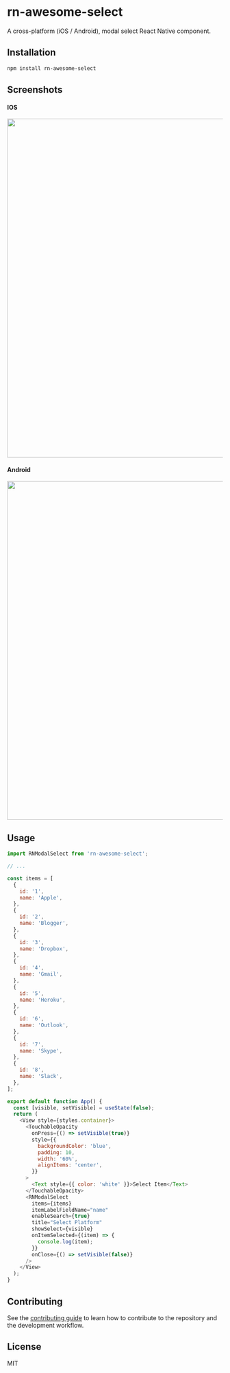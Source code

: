 # rn-awesome-select

A cross-platform (iOS / Android), modal select React Native component.

## Installation

```sh
npm install rn-awesome-select
```

## Screenshots

#### IOS

<img src="https://res.cloudinary.com/panachora/image/upload/v1639963663/rn-select-ios_tcvrcg.png"  height="790">

#### Android

<img src="https://res.cloudinary.com/panachora/image/upload/v1639963663/rn-select-android_uzarep.png"  height="790">

## Usage

```js
import RNModalSelect from 'rn-awesome-select';

// ...

const items = [
  {
    id: '1',
    name: 'Apple',
  },
  {
    id: '2',
    name: 'Blogger',
  },
  {
    id: '3',
    name: 'Dropbox',
  },
  {
    id: '4',
    name: 'Gmail',
  },
  {
    id: '5',
    name: 'Heroku',
  },
  {
    id: '6',
    name: 'Outlook',
  },
  {
    id: '7',
    name: 'Skype',
  },
  {
    id: '8',
    name: 'Slack',
  },
];

export default function App() {
  const [visible, setVisible] = useState(false);
  return (
    <View style={styles.container}>
      <TouchableOpacity
        onPress={() => setVisible(true)}
        style={{
          backgroundColor: 'blue',
          padding: 10,
          width: '60%',
          alignItems: 'center',
        }}
      >
        <Text style={{ color: 'white' }}>Select Item</Text>
      </TouchableOpacity>
      <RNModalSelect
        items={items}
        itemLabelFieldName="name"
        enableSearch={true}
        title="Select Platform"
        showSelect={visible}
        onItemSelected={(item) => {
          console.log(item);
        }}
        onClose={() => setVisible(false)}
      />
    </View>
  );
}
```

## Contributing

See the [contributing guide](CONTRIBUTING.md) to learn how to contribute to the repository and the development workflow.

## License

MIT
